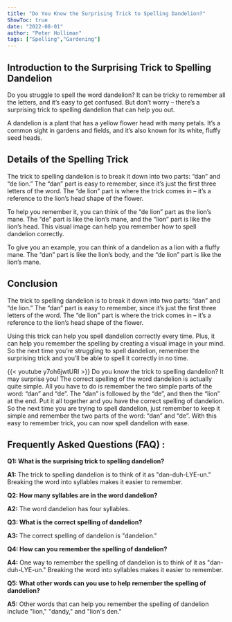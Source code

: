 ```yaml
---
title: "Do You Know the Surprising Trick to Spelling Dandelion?"
ShowToc: true 
date: "2022-08-01"
author: "Peter Holliman" 
tags: ["Spelling","Gardening"]
---
```

## Introduction to the Surprising Trick to Spelling Dandelion

Do you struggle to spell the word dandelion? It can be tricky to remember all the letters, and it’s easy to get confused. But don’t worry – there’s a surprising trick to spelling dandelion that can help you out.

A dandelion is a plant that has a yellow flower head with many petals. It’s a common sight in gardens and fields, and it’s also known for its white, fluffy seed heads.

## Details of the Spelling Trick

The trick to spelling dandelion is to break it down into two parts: “dan” and “de lion.” The “dan” part is easy to remember, since it’s just the first three letters of the word. The “de lion” part is where the trick comes in – it’s a reference to the lion’s head shape of the flower.

To help you remember it, you can think of the “de lion” part as the lion’s mane. The “de” part is like the lion’s mane, and the “lion” part is like the lion’s head. This visual image can help you remember how to spell dandelion correctly.

To give you an example, you can think of a dandelion as a lion with a fluffy mane. The “dan” part is like the lion’s body, and the “de lion” part is like the lion’s mane.

## Conclusion

The trick to spelling dandelion is to break it down into two parts: “dan” and “de lion.” The “dan” part is easy to remember, since it’s just the first three letters of the word. The “de lion” part is where the trick comes in – it’s a reference to the lion’s head shape of the flower.

Using this trick can help you spell dandelion correctly every time. Plus, it can help you remember the spelling by creating a visual image in your mind. So the next time you’re struggling to spell dandelion, remember the surprising trick and you’ll be able to spell it correctly in no time.

{{< youtube y7oh6jwtURI >}} 
Do you know the trick to spelling dandelion? It may surprise you! The correct spelling of the word dandelion is actually quite simple. All you have to do is remember the two simple parts of the word: “dan” and “de”. The “dan” is followed by the “de”, and then the “lion” at the end. Put it all together and you have the correct spelling of dandelion. So the next time you are trying to spell dandelion, just remember to keep it simple and remember the two parts of the word: “dan” and “de”. With this easy to remember trick, you can now spell dandelion with ease.

## Frequently Asked Questions (FAQ) :
**Q1: What is the surprising trick to spelling dandelion?**

**A1:** The trick to spelling dandelion is to think of it as "dan-duh-LYE-un." Breaking the word into syllables makes it easier to remember.

**Q2: How many syllables are in the word dandelion?**

**A2:** The word dandelion has four syllables.

**Q3: What is the correct spelling of dandelion?**

**A3:** The correct spelling of dandelion is "dandelion."

**Q4: How can you remember the spelling of dandelion?**

**A4:** One way to remember the spelling of dandelion is to think of it as "dan-duh-LYE-un." Breaking the word into syllables makes it easier to remember.

**Q5: What other words can you use to help remember the spelling of dandelion?**

**A5:** Other words that can help you remember the spelling of dandelion include "lion," "dandy," and "lion's den."






